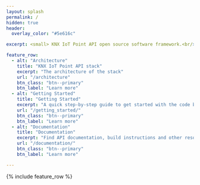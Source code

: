 ```yaml
---
layout: splash
permalink: /
hidden: true
header:
  overlay_color: "#5e616c"

excerpt: <small> KNX IoT Point API open source software framework.<br/>

feature_row:
  - alt: "Architecture"
    title: "KNX IoT Point API stack"
    excerpt: "The architecture of the stack"
    url: "/architecture"
    btn_class: "btn--primary"
    btn_label: "Learn more"      
  - alt: "Getting Started"
    title: "Getting Started"
    excerpt: "A quick step-by-step guide to get started with the code base today!"
    url: "/getting_started/"
    btn_class: "btn--primary"
    btn_label: "Learn more"
  - alt: "Documentation"
    title: "Documentation"
    excerpt: "Find API documentation, build instructions and other resources to aid in developing and contributing to the stack."
    url: "/documentation/"
    btn_class: "btn--primary"
    btn_label: "Learn more"

---
```


{% include feature_row %}
